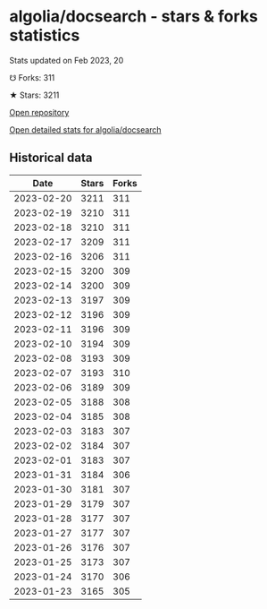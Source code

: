 # algolia/docsearch - stars & forks statistics

Stats updated on Feb 2023, 20

☋ Forks: 311

★ Stars: 3211

[Open repository](https://github.com/algolia/docsearch)

[Open detailed stats for algolia/docsearch](https://reviewgithub.com/rep/algolia/docsearch)

## Historical data
| Date | Stars | Forks |
|------|-------|-------|
| 2023-02-20 | 3211 | 311 | 
| 2023-02-19 | 3210 | 311 | 
| 2023-02-18 | 3210 | 311 | 
| 2023-02-17 | 3209 | 311 | 
| 2023-02-16 | 3206 | 311 | 
| 2023-02-15 | 3200 | 309 | 
| 2023-02-14 | 3200 | 309 | 
| 2023-02-13 | 3197 | 309 | 
| 2023-02-12 | 3196 | 309 | 
| 2023-02-11 | 3196 | 309 | 
| 2023-02-10 | 3194 | 309 | 
| 2023-02-08 | 3193 | 309 | 
| 2023-02-07 | 3193 | 310 | 
| 2023-02-06 | 3189 | 309 | 
| 2023-02-05 | 3188 | 308 | 
| 2023-02-04 | 3185 | 308 | 
| 2023-02-03 | 3183 | 307 | 
| 2023-02-02 | 3184 | 307 | 
| 2023-02-01 | 3183 | 307 | 
| 2023-01-31 | 3184 | 306 | 
| 2023-01-30 | 3181 | 307 | 
| 2023-01-29 | 3179 | 307 | 
| 2023-01-28 | 3177 | 307 | 
| 2023-01-27 | 3177 | 307 | 
| 2023-01-26 | 3176 | 307 | 
| 2023-01-25 | 3173 | 307 | 
| 2023-01-24 | 3170 | 306 | 
| 2023-01-23 | 3165 | 305 | 


